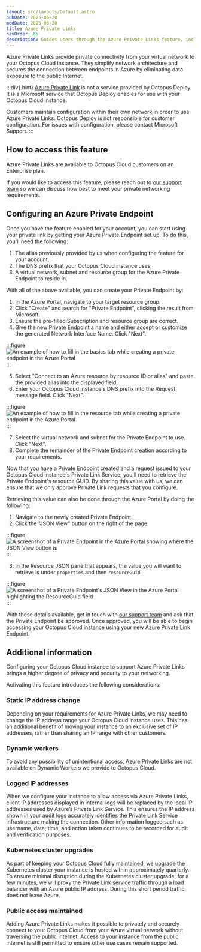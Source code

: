 ```yaml
---
layout: src/layouts/Default.astro
pubDate: 2025-06-20
modDate: 2025-06-20
title: Azure Private Links
navOrder: 65
description: Guides users through the Azure Private Links feature, including how to access and configure it
---
```


Azure Private Links provide private connectivity from your virtual network to your Octopus Cloud instance.
They simplify network architecture and secures the connection between endpoints in Azure by eliminating data exposure to the public Internet.

:::div{.hint}
[Azure Private Link](https://azure.microsoft.com/en-us/products/private-link) is not a service provided by Octopus Deploy. It is a Microsoft service that Octopus Deploy enables for use with your Octopus Cloud instance. 

Customers maintain configuration within their own network in order to use Azure Private Links. Octopus Deploy is not responsible for customer configuration. For issues with configuration, please contact Microsoft Support.
:::

## How to access this feature

Azure Private Links are available to Octopus Cloud customers on an Enterprise plan.

If you would like to access this feature, please reach out to [our support team](mailto:support@octopus.com) so we can discuss how best to meet your private networking requirements.

## Configuring an Azure Private Endpoint

Once you have the feature enabled for your account, you can start using your private link by getting your Azure Private Endpoint set up.
To do this, you'll need the following:

1. The alias previously provided by us when configuring the feature for your account.
2. The DNS prefix that your Octopus Cloud instance uses.
3. A virtual network, subnet and resource group for the Azure Private Endpoint to reside in.

With all of the above available, you can create your Private Endpoint by:

1. In the Azure Portal, navigate to your target resource group.
2. Click "Create" and search for "Private Endpoint", clicking the result from Microsoft.
3. Ensure the pre-filled Subscription and resource group are correct.
4. Give the new Private Endpoint a name and either accept or customize the generated Network Interface Name. Click "Next".

:::figure
![An example of how to fill in the basics tab while creating a private endpoint in the Azure Portal](/docs/octopus-cloud/images/create-private-endpoint-basics.png)
:::

5. Select "Connect to an Azure resource by resource ID or alias" and paste the provided alias into the displayed field.
6. Enter your Octopus Cloud instance's DNS prefix into the Request message field. Click "Next".

:::figure
![An example of how to fill in the resource tab while creating a private endpoint in the Azure Portal](/docs/octopus-cloud/images/create-private-endpoint-resource.png)
:::

7. Select the virtual network and subnet for the Private Endpoint to use. Click "Next".
8. Complete the remainder of the Private Endpoint creation according to your requirements.

Now that you have a Private Endpoint created and a request issued to your Octopus Cloud instance's Private Link Service, you'll need to retrieve the Private Endpoint's resource GUID.
By sharing this value with us, we can ensure that we only approve Private Link requests that you configure.

Retrieving this value can also be done through the Azure Portal by doing the following:

1. Navigate to the newly created Private Endpoint.
2. Click the "JSON View" button on the right of the page.

:::figure
![A screenshot of a Private Endpoint in the Azure Portal showing where the JSON View button is](/docs/octopus-cloud/images/private-endpoint-json-view-button.png)
:::

3. In the Resource JSON pane that appears, the value you will want to retrieve is under `properties` and then `resourceGuid`

:::figure
![A screenshot of a Private Endpoint's JSON View in the Azure Portal highlighting the ResourceGuid field](/docs/octopus-cloud/images/private-endpoint-json-resource-guid.png)
:::

With these details available, get in touch with [our support team](mailto:support@octopus.com) and ask that the Private Endpoint be approved.
Once approved, you will be able to begin accessing your Octopus Cloud instance using your new Azure Private Link Endpoint.

## Additional information

Configuring your Octopus Cloud instance to support Azure Private Links brings a higher degree of privacy and security to your networking.  

Activating this feature introduces the following considerations:

### Static IP address change

Depending on your requirements for Azure Private Links, we may need to change the IP address range your Octopus Cloud instance uses. This has an additional benefit of moving your instance to an exclusive set of IP addresses, rather than sharing an IP range with other customers.

### Dynamic workers

To avoid any possibility of unintentional access, Azure Private Links are not available on Dynamic Workers we provide to Octopus Cloud.

### Logged IP addresses

When we configure your instance to allow access via Azure Private Links, client IP addresses displayed in internal logs will be replaced by the local IP addresses used by Azure’s Private Link Service. This ensures the IP address shown in your audit logs accurately identifies the Private Link Service infrastructure making the connection. Other information logged such as username, date, time, and action taken continues to be recorded for audit and verification purposes.

### Kubernetes cluster upgrades

As part of keeping your Octopus Cloud fully maintained, we upgrade the Kubernetes cluster your instance is hosted within approximately quarterly. To ensure minimal disruption during the Kubernetes cluster upgrade, for a few minutes, we will proxy the Private Link service traffic through a load balancer with an Azure public IP address. During this short period traffic does not leave Azure. 

### Public access maintained

Adding Azure Private Links makes it possible to privately and securely connect to your Octopus Cloud from your Azure virtual network without traversing the public internet. Access to your instance from the public internet is still permitted to ensure other use cases remain supported. 

